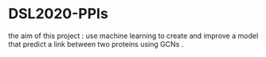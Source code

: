 # DSL2020-PPIs

the aim of this project : use machine learning to create and improve a model that predict a link between two proteins using GCNs .